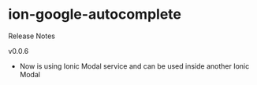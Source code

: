 # ion-google-autocomplete

Release Notes

v0.0.6
- Now is using Ionic Modal service and can be used inside another Ionic Modal